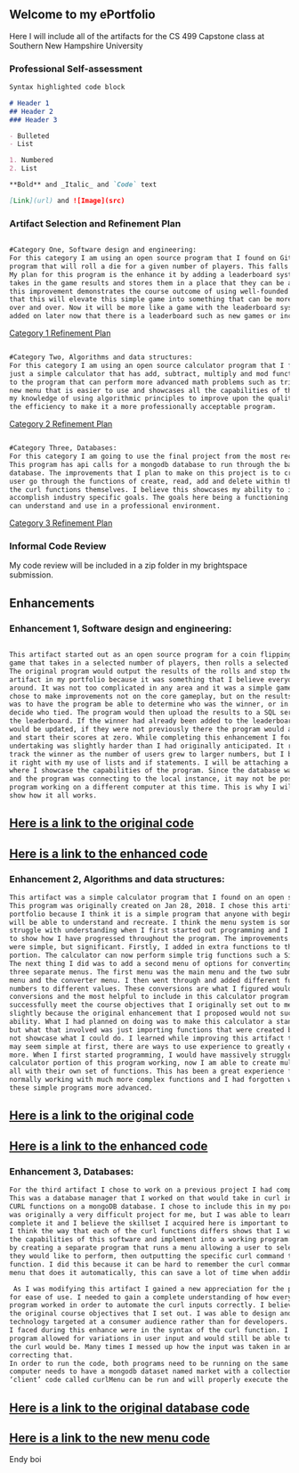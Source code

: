 ## Welcome to my ePortfolio

Here I will include all of the artifacts for the CS 499 Capstone class at Southern New Hampshire University


### Professional Self-assessment


```markdown
Syntax highlighted code block

# Header 1
## Header 2
### Header 3

- Bulleted
- List

1. Numbered
2. List

**Bold** and _Italic_ and `Code` text

[Link](url) and ![Image](src)
```

### Artifact Selection and Refinement Plan

```markdown

#Category One, Software design and engineering: 
For this category I am using an open source program that I found on GitHub. This program is a simple game 
program that will roll a die for a given number of players. This falls into the category of software design. 
My plan for this program is the enhance it by adding a leaderboard system in the form of a database that 
takes in the game results and stores them in a place that they can be accessed later. I think that making 
this improvement demonstrates the course outcome of using well-founded and innovative techniques. I believe 
that this will elevate this simple game into something that can be more advanced than just rolling a die 
over and over. Now it will be more like a game with the leaderboard system. There can also be even more 
added on later now that there is a leaderboard such as new games or incentives based on leaderboard position.

```

[Category 1 Refinement Plan](https://github.com/Tyler-Fitchett/Tyler-Fitchett.github.io/blob/master/img1.png)


```markdown

#Category Two, Algorithms and data structures:
For this category I am using an open source calculator program that I found on GitHub. This program in 
just a simple calculator that has add, subtract, multiply and mod functions. I plan to add new algorithms 
to the program that can perform more advanced math problems such as trig functions. I will also add in a 
new menu that is easier to use and showcases all the capabilities of the calculator. I believe this showcases 
my knowledge of using algorithmic principles to improve upon the quality of the work and to also increase 
the efficiency to make it a more professionally acceptable program.

```

[Category 2 Refinement Plan](https://github.com/Tyler-Fitchett/Tyler-Fitchett.github.io/blob/master/img2.png)

```markdown

#Category Three, Databases:
For this category I am going to use the final project from the most recent course I took at SNHU. 
This program has api calls for a mongodb database to run through the basic function for a market stocks 
database. The improvements that I plan to make on this project is to create an interface that can help a 
user go through the functions of create, read, add and delete within the database without having to input 
the curl functions themselves. I believe this showcases my ability to implement computer solutions to 
accomplish industry specific goals. The goals here being a functioning product that the average person 
can understand and use in a professional environment.

```

[Category 3 Refinement Plan](https://github.com/Tyler-Fitchett/Tyler-Fitchett.github.io/blob/master/img3.png)


### Informal Code Review

My code review will be included in a zip folder in my brightspace submission.


## Enhancements

### Enhancement 1, Software design and engineering:

```markdown

This artifact started out as an open source program for a coin flipping game. It is a fairly basic 
game that takes in a selected number of players, then rolls a selected amount of die for each player. 
The original program would output the results of the rolls and stop there. I decided to include this 
artifact in my portfolio because it was something that I believe everyone could wrap their head 
around. It was not too complicated in any area and it was a simple game to complete quickly. I 
chose to make improvements not on the core gameplay, but on the results of the game. What I did 
was to have the program be able to determine who was the winner, or in the case of multiple winner, 
decide who tied. The program would then upload the results to a SQL server database that tracked 
the leaderboard. If the winner had already been added to the leaderboard then the existing value 
would be updated, if they were not previously there the program would add them into the database 
and start their scores at zero. While completing this enhancement I found that what I was 
undertaking was slightly harder than I had originally anticipated. It really became difficult to 
track the winner as the number of users grew to larger numbers, but I believe I was able to get 
it right with my use of lists and if statements. I will be attaching a short video in the zip folder 
where I showcase the capabilities of the program. Since the database was hosted on my computer 
and the program was connecting to the local instance, it may not be possible to get the entire 
program working on a different computer at this time. This is why I will be including the video to 
show how it all works.  

```

[Here is a link to the original code](https://github.com/Tyler-Fitchett/Tyler-Fitchett.github.io/blob/master/diceRollerOriginal.py)
--
[Here is a link to the enhanced code](https://github.com/Tyler-Fitchett/Tyler-Fitchett.github.io/blob/master/RollingSim.py)
--


### Enhancement 2, Algorithms and data structures:
```markdown
This artifact was a simple calculator program that I found on an open source GitHub repository. 
This program was originally created on Jan 28, 2018. I chose this artifact to include in my 
portfolio because I think it is a simple program that anyone with beginners knowledge of python 
will be able to understand and recreate. I think the menu system is something that I used to 
struggle with understanding when I first started out programming and I think this is a good way 
to show how I have progressed throughout the program. The improvements I made to the program 
were simple, but significant. Firstly, I added in extra functions to the original calculator 
portion. The calculator can now perform simple trig functions such a Sine, Cosine and Tangent. 
The next thing I did was to add a second menu of options for converting numbers. Now there are 
three separate menus. The first menu was the main menu and the two submenus work as the calculator 
menu and the converter menu. I then went through and added different functions for converting 
numbers to different values. These conversions are what I figured would be the most used 
conversions and the most helpful to include in this calculator program. I feel that I did 
successfully meet the course objectives that I originally set out to meet. I changed my enhancement 
slightly because the original enhancement that I proposed would not successfully showcase my 
ability. What I had planned on doing was to make this calculator a standalone executable file, 
but what that involved was just importing functions that were created by other people and did 
not showcase what I could do. I learned while improving this artifact that even though some things 
may seem simple at first, there are ways to use experience to greatly enhance them to be much 
more. When I first started programming, I would have massively struggled to get the original 
calculator portion of this program working, now I am able to create multiple branches and submenus 
all with their own set of functions. This has been a great experience for me because I am now 
normally working with much more complex functions and I had forgotten what you can do to make 
these simple programs more advanced.

```

[Here is a link to the original code](https://github.com/Tyler-Fitchett/Tyler-Fitchett.github.io/blob/master/calculatorOriginal.py)
--
[Here is a link to the enhanced code](https://github.com/Tyler-Fitchett/Tyler-Fitchett.github.io/blob/master/Calculator.py)
--

### Enhancement 3, Databases:

```markdown
For the third artifact I chose to work on a previous project I had completed here at SNHU. 
This was a database manager that I worked on that would take in curl input to execute simple 
CURL functions on a mongoDB database. I chose to include this in my portfolio because it 
was originally a very difficult project for me, but I was able to learn how to successfully 
complete it and I believe the skillset I acquired here is important to showcase. Specifically 
I think the way that each of the curl functions differs shows that I was able to fully understand 
the capabilities of this software and implement into a working program. I improved the artifact 
by creating a separate program that runs a menu allowing a user to select which crud function 
they would like to perform, then outputting the specific curl command that corresponds that 
function. I did this because it can be hard to remember the curl commands and by creating this 
menu that does it automatically, this can save a lot of time when adding to or editing the database.

 As I was modifying this artifact I gained a new appreciation for the people that create automation 
for ease of use. I needed to gain a complete understanding of how every aspect of the database 
program worked in order to automate the curl inputs correctly. I believe that I was able to meet 
the original course objectives that I set out. I was able to design and develop a more professional 
technology targeted at a consumer audience rather than for developers. The biggest challenges that 
I faced during this enhance were in the syntax of the curl function. I needed to make sure that the 
program allowed for variations in user input and would still be able to correctly determine what 
the curl would be. Many times I messed up how the input was taken in and lost a lot of time in 
correcting that. 
In order to run the code, both programs need to be running on the same computer, and the ‘server’ 
computer needs to have a mongodb dataset named market with a collection named stocks. From there the 
‘client’ code called curlMenu can be run and will properly execute the inputs.


```

[Here is a link to the original database code](https://github.com/Tyler-Fitchett/Tyler-Fitchett.github.io/blob/master/mongoCode.py)
--
[Here is a link to the new menu code](https://github.com/Tyler-Fitchett/Tyler-Fitchett.github.io/blob/master/curlMenu.py)
--


Endy boi


